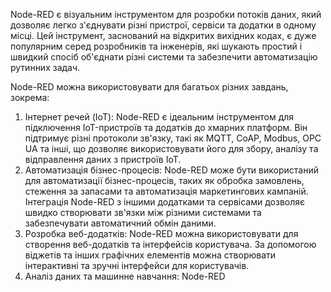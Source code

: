 Node-RED є візуальним інструментом для розробки потоків даних, який дозволяє легко з'єднувати різні пристрої, сервіси та додатки в одному місці. Цей інструмент, заснований на відкритих вихідних кодах, є дуже популярним серед розробників та інженерів, які шукають простий і швидкий спосіб об'єднати різні системи та забезпечити автоматизацію рутинних задач.

Node-RED можна використовувати для багатьох різних завдань, зокрема:

1. Інтернет речей (IoT): Node-RED є ідеальним інструментом для підключення IoT-пристроїв та додатків до хмарних платформ. Він підтримує різні протоколи зв'язку, такі як MQTT, CoAP, Modbus, OPC UA та інші, що дозволяє використовувати його для збору, аналізу та відправлення даних з пристроїв IoT.
2. Автоматизація бізнес-процесів: Node-RED може бути використаний для автоматизації бізнес-процесів, таких як обробка замовлень, стеження за запасами та автоматизація маркетингових кампаній. Інтеграція Node-RED з іншими додатками та сервісами дозволяє швидко створювати зв'язки між різними системами та забезпечувати автоматичний обмін даними.
3. Розробка веб-додатків: Node-RED можна використовувати для створення веб-додатків та інтерфейсів користувача. За допомогою віджетів та інших графічних елементів можна створювати інтерактивні та зручні інтерфейси для користувачів.
4. Аналіз даних та машинне навчання: Node-RED